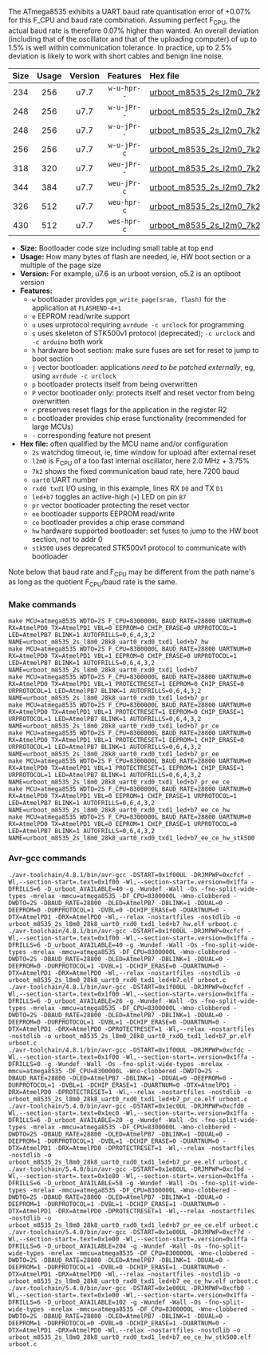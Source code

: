 The ATmega8535 exhibits a UART baud rate quantisation error of +0.07% for this F_CPU and baud rate combination. Assuming perfect F<sub>CPU</sub>, the actual baud rate is therefore 0.07% higher than wanted. An overall deviation (including that of the oscillator and that of the uploading computer) of up to 1.5% is well within communication tolerance. In practice, up to 2.5% deviation is likely to work with short cables and benign line noise.

|Size|Usage|Version|Features|Hex file|
|:-:|:-:|:-:|:-:|:--|
|234|256|u7.7|`w-u-hpr--`|[urboot_m8535_2s_l2m0_7k2_uart0_rxd0_txd1_led+b7_hw.hex](https://raw.githubusercontent.com/stefanrueger/urboot.hex/main/mcus/atmega8535/watchdog_2_s/internal_oscillator_l%2B3.75%25/%2B2m000000_hz/%2B%2B%2B7k2_baud/uart0_rxd0_txd1/led%2Bb7/urboot_m8535_2s_l2m0_7k2_uart0_rxd0_txd1_led%2Bb7_hw.hex)|
|248|256|u7.7|`w-u-jPr--`|[urboot_m8535_2s_l2m0_7k2_uart0_rxd0_txd1_led+b7.hex](https://raw.githubusercontent.com/stefanrueger/urboot.hex/main/mcus/atmega8535/watchdog_2_s/internal_oscillator_l%2B3.75%25/%2B2m000000_hz/%2B%2B%2B7k2_baud/uart0_rxd0_txd1/led%2Bb7/urboot_m8535_2s_l2m0_7k2_uart0_rxd0_txd1_led%2Bb7.hex)|
|248|256|u7.7|`w-u-jPr--`|[urboot_m8535_2s_l2m0_7k2_uart0_rxd0_txd1_led+b7_pr.hex](https://raw.githubusercontent.com/stefanrueger/urboot.hex/main/mcus/atmega8535/watchdog_2_s/internal_oscillator_l%2B3.75%25/%2B2m000000_hz/%2B%2B%2B7k2_baud/uart0_rxd0_txd1/led%2Bb7/urboot_m8535_2s_l2m0_7k2_uart0_rxd0_txd1_led%2Bb7_pr.hex)|
|256|256|u7.7|`w-u-jPr-c`|[urboot_m8535_2s_l2m0_7k2_uart0_rxd0_txd1_led+b7_pr_ce.hex](https://raw.githubusercontent.com/stefanrueger/urboot.hex/main/mcus/atmega8535/watchdog_2_s/internal_oscillator_l%2B3.75%25/%2B2m000000_hz/%2B%2B%2B7k2_baud/uart0_rxd0_txd1/led%2Bb7/urboot_m8535_2s_l2m0_7k2_uart0_rxd0_txd1_led%2Bb7_pr_ce.hex)|
|318|320|u7.7|`weu-jPr--`|[urboot_m8535_2s_l2m0_7k2_uart0_rxd0_txd1_led+b7_pr_ee.hex](https://raw.githubusercontent.com/stefanrueger/urboot.hex/main/mcus/atmega8535/watchdog_2_s/internal_oscillator_l%2B3.75%25/%2B2m000000_hz/%2B%2B%2B7k2_baud/uart0_rxd0_txd1/led%2Bb7/urboot_m8535_2s_l2m0_7k2_uart0_rxd0_txd1_led%2Bb7_pr_ee.hex)|
|344|384|u7.7|`weu-jPr-c`|[urboot_m8535_2s_l2m0_7k2_uart0_rxd0_txd1_led+b7_pr_ee_ce.hex](https://raw.githubusercontent.com/stefanrueger/urboot.hex/main/mcus/atmega8535/watchdog_2_s/internal_oscillator_l%2B3.75%25/%2B2m000000_hz/%2B%2B%2B7k2_baud/uart0_rxd0_txd1/led%2Bb7/urboot_m8535_2s_l2m0_7k2_uart0_rxd0_txd1_led%2Bb7_pr_ee_ce.hex)|
|326|512|u7.7|`weu-hpr-c`|[urboot_m8535_2s_l2m0_7k2_uart0_rxd0_txd1_led+b7_ee_ce_hw.hex](https://raw.githubusercontent.com/stefanrueger/urboot.hex/main/mcus/atmega8535/watchdog_2_s/internal_oscillator_l%2B3.75%25/%2B2m000000_hz/%2B%2B%2B7k2_baud/uart0_rxd0_txd1/led%2Bb7/urboot_m8535_2s_l2m0_7k2_uart0_rxd0_txd1_led%2Bb7_ee_ce_hw.hex)|
|430|512|u7.7|`wes-hpr-c`|[urboot_m8535_2s_l2m0_7k2_uart0_rxd0_txd1_led+b7_ee_ce_hw_stk500.hex](https://raw.githubusercontent.com/stefanrueger/urboot.hex/main/mcus/atmega8535/watchdog_2_s/internal_oscillator_l%2B3.75%25/%2B2m000000_hz/%2B%2B%2B7k2_baud/uart0_rxd0_txd1/led%2Bb7/urboot_m8535_2s_l2m0_7k2_uart0_rxd0_txd1_led%2Bb7_ee_ce_hw_stk500.hex)|

- **Size:** Bootloader code size including small table at top end
- **Usage:** How many bytes of flash are needed, ie, HW boot section or a multiple of the page size
- **Version:** For example, u7.6 is an urboot version, o5.2 is an optiboot version
- **Features:**
  + `w` bootloader provides `pgm_write_page(sram, flash)` for the application at `FLASHEND-4+1`
  + `e` EEPROM read/write support
  + `u` uses urprotocol requiring `avrdude -c urclock` for programming
  + `s` uses skeleton of STK500v1 protocol (deprecated); `-c urclock` and `-c arduino` both work
  + `h` hardware boot section: make sure fuses are set for reset to jump to boot section
  + `j` vector bootloader: applications *need to be patched externally*, eg, using `avrdude -c urclock`
  + `p` bootloader protects itself from being overwritten
  + `P` vector bootloader only: protects itself and reset vector from being overwritten
  + `r` preserves reset flags for the application in the register R2
  + `c` bootloader provides chip erase functionality (recommended for large MCUs)
  + `-` corresponding feature not present
- **Hex file:** often qualified by the MCU name and/or configuration
  + `2s` watchdog timeout, ie, time window for upload after external reset
  + `l2m0` is F<sub>CPU</sub> of a too fast internal oscillator, here 2.0 MHz + 3.75%
  + `7k2` shows the fixed communication baud rate, here 7200 baud
  + `uart0` UART number
  + `rxd0 txd1` I/O using, in this example, lines RX `D0` and TX `D1`
  + `led+b7` toggles an active-high (`+`) LED on pin `B7`
  + `pr` vector bootloader protecting the reset vector
  + `ee` bootloader supports EEPROM read/write
  + `ce` bootloader provides a chip erase command
  + `hw` hardware supported bootloader: set fuses to jump to the HW boot section, not to addr 0
  + `stk500` uses deprecated STK500v1 protocol to communicate with bootloader


Note below that baud rate and F<sub>CPU</sub> may be different from the path name's as long as the quotient F<sub>CPU</sub>/baud rate is the same.

### Make commands
```
make MCU=atmega8535 WDTO=2S F_CPU=8300000L BAUD_RATE=28800 UARTNUM=0 RX=AtmelPD0 TX=AtmelPD1 VBL=0 EEPROM=0 CHIP_ERASE=0 URPROTOCOL=1 LED=AtmelPB7 BLINK=1 AUTOFRILLS=0,6,4,3,2 NAME=urboot_m8535_2s_l8m0_28k8_uart0_rxd0_txd1_led+b7_hw
make MCU=atmega8535 WDTO=2S F_CPU=8300000L BAUD_RATE=28800 UARTNUM=0 RX=AtmelPD0 TX=AtmelPD1 VBL=1 EEPROM=0 CHIP_ERASE=0 URPROTOCOL=1 LED=AtmelPB7 BLINK=1 AUTOFRILLS=0,6,4,3,2 NAME=urboot_m8535_2s_l8m0_28k8_uart0_rxd0_txd1_led+b7
make MCU=atmega8535 WDTO=2S F_CPU=8300000L BAUD_RATE=28800 UARTNUM=0 RX=AtmelPD0 TX=AtmelPD1 VBL=1 PROTECTRESET=1 EEPROM=0 CHIP_ERASE=0 URPROTOCOL=1 LED=AtmelPB7 BLINK=1 AUTOFRILLS=0,6,4,3,2 NAME=urboot_m8535_2s_l8m0_28k8_uart0_rxd0_txd1_led+b7_pr
make MCU=atmega8535 WDTO=2S F_CPU=8300000L BAUD_RATE=28800 UARTNUM=0 RX=AtmelPD0 TX=AtmelPD1 VBL=1 PROTECTRESET=1 EEPROM=0 CHIP_ERASE=1 URPROTOCOL=1 LED=AtmelPB7 BLINK=1 AUTOFRILLS=0,6,4,3,2 NAME=urboot_m8535_2s_l8m0_28k8_uart0_rxd0_txd1_led+b7_pr_ce
make MCU=atmega8535 WDTO=2S F_CPU=8300000L BAUD_RATE=28800 UARTNUM=0 RX=AtmelPD0 TX=AtmelPD1 VBL=1 PROTECTRESET=1 EEPROM=1 CHIP_ERASE=0 URPROTOCOL=1 LED=AtmelPB7 BLINK=1 AUTOFRILLS=0,6,4,3,2 NAME=urboot_m8535_2s_l8m0_28k8_uart0_rxd0_txd1_led+b7_pr_ee
make MCU=atmega8535 WDTO=2S F_CPU=8300000L BAUD_RATE=28800 UARTNUM=0 RX=AtmelPD0 TX=AtmelPD1 VBL=1 PROTECTRESET=1 EEPROM=1 CHIP_ERASE=1 URPROTOCOL=1 LED=AtmelPB7 BLINK=1 AUTOFRILLS=0,6,4,3,2 NAME=urboot_m8535_2s_l8m0_28k8_uart0_rxd0_txd1_led+b7_pr_ee_ce
make MCU=atmega8535 WDTO=2S F_CPU=8300000L BAUD_RATE=28800 UARTNUM=0 RX=AtmelPD0 TX=AtmelPD1 VBL=0 EEPROM=1 CHIP_ERASE=1 URPROTOCOL=1 LED=AtmelPB7 BLINK=1 AUTOFRILLS=0,6,4,3,2 NAME=urboot_m8535_2s_l8m0_28k8_uart0_rxd0_txd1_led+b7_ee_ce_hw
make MCU=atmega8535 WDTO=2S F_CPU=8300000L BAUD_RATE=28800 UARTNUM=0 RX=AtmelPD0 TX=AtmelPD1 VBL=0 EEPROM=1 CHIP_ERASE=1 URPROTOCOL=0 LED=AtmelPB7 BLINK=1 AUTOFRILLS=0,6,4,3,2 NAME=urboot_m8535_2s_l8m0_28k8_uart0_rxd0_txd1_led+b7_ee_ce_hw_stk500
```

### Avr-gcc commands
```
./avr-toolchain/4.8.1/bin/avr-gcc -DSTART=0x1f00UL -DRJMPWP=0xcfcf -Wl,--section-start=.text=0x1f00 -Wl,--section-start=.version=0x1ffa -DFRILLS=6 -D_urboot_AVAILABLE=40 -g -Wundef -Wall -Os -fno-split-wide-types -mrelax -mmcu=atmega8535 -DF_CPU=8300000L -Wno-clobbered -DWDTO=2S -DBAUD_RATE=28800 -DLED=AtmelPB7 -DBLINK=1 -DDUAL=0 -DEEPROM=0 -DURPROTOCOL=1 -DVBL=0 -DCHIP_ERASE=0 -DUARTNUM=0 -DTX=AtmelPD1 -DRX=AtmelPD0 -Wl,--relax -nostartfiles -nostdlib -o urboot_m8535_2s_l8m0_28k8_uart0_rxd0_txd1_led+b7_hw.elf urboot.c
./avr-toolchain/4.8.1/bin/avr-gcc -DSTART=0x1f00UL -DRJMPWP=0xcfcf -Wl,--section-start=.text=0x1f00 -Wl,--section-start=.version=0x1ffa -DFRILLS=6 -D_urboot_AVAILABLE=40 -g -Wundef -Wall -Os -fno-split-wide-types -mrelax -mmcu=atmega8535 -DF_CPU=8300000L -Wno-clobbered -DWDTO=2S -DBAUD_RATE=28800 -DLED=AtmelPB7 -DBLINK=1 -DDUAL=0 -DEEPROM=0 -DURPROTOCOL=1 -DVBL=1 -DCHIP_ERASE=0 -DUARTNUM=0 -DTX=AtmelPD1 -DRX=AtmelPD0 -Wl,--relax -nostartfiles -nostdlib -o urboot_m8535_2s_l8m0_28k8_uart0_rxd0_txd1_led+b7.elf urboot.c
./avr-toolchain/4.8.1/bin/avr-gcc -DSTART=0x1f00UL -DRJMPWP=0xcfcf -Wl,--section-start=.text=0x1f00 -Wl,--section-start=.version=0x1ffa -DFRILLS=6 -D_urboot_AVAILABLE=26 -g -Wundef -Wall -Os -fno-split-wide-types -mrelax -mmcu=atmega8535 -DF_CPU=8300000L -Wno-clobbered -DWDTO=2S -DBAUD_RATE=28800 -DLED=AtmelPB7 -DBLINK=1 -DDUAL=0 -DEEPROM=0 -DURPROTOCOL=1 -DVBL=1 -DCHIP_ERASE=0 -DUARTNUM=0 -DTX=AtmelPD1 -DRX=AtmelPD0 -DPROTECTRESET=1 -Wl,--relax -nostartfiles -nostdlib -o urboot_m8535_2s_l8m0_28k8_uart0_rxd0_txd1_led+b7_pr.elf urboot.c
./avr-toolchain/4.8.1/bin/avr-gcc -DSTART=0x1f00UL -DRJMPWP=0xcfdc -Wl,--section-start=.text=0x1f00 -Wl,--section-start=.version=0x1ffa -DFRILLS=0 -g -Wundef -Wall -Os -fno-split-wide-types -mrelax -mmcu=atmega8535 -DF_CPU=8300000L -Wno-clobbered -DWDTO=2S -DBAUD_RATE=28800 -DLED=AtmelPB7 -DBLINK=1 -DDUAL=0 -DEEPROM=0 -DURPROTOCOL=1 -DVBL=1 -DCHIP_ERASE=1 -DUARTNUM=0 -DTX=AtmelPD1 -DRX=AtmelPD0 -DPROTECTRESET=1 -Wl,--relax -nostartfiles -nostdlib -o urboot_m8535_2s_l8m0_28k8_uart0_rxd0_txd1_led+b7_pr_ce.elf urboot.c
./avr-toolchain/5.4.0/bin/avr-gcc -DSTART=0x1ec0UL -DRJMPWP=0xcfd0 -Wl,--section-start=.text=0x1ec0 -Wl,--section-start=.version=0x1ffa -DFRILLS=6 -D_urboot_AVAILABLE=20 -g -Wundef -Wall -Os -fno-split-wide-types -mrelax -mmcu=atmega8535 -DF_CPU=8300000L -Wno-clobbered -DWDTO=2S -DBAUD_RATE=28800 -DLED=AtmelPB7 -DBLINK=1 -DDUAL=0 -DEEPROM=1 -DURPROTOCOL=1 -DVBL=1 -DCHIP_ERASE=0 -DUARTNUM=0 -DTX=AtmelPD1 -DRX=AtmelPD0 -DPROTECTRESET=1 -Wl,--relax -nostartfiles -nostdlib -o urboot_m8535_2s_l8m0_28k8_uart0_rxd0_txd1_led+b7_pr_ee.elf urboot.c
./avr-toolchain/5.4.0/bin/avr-gcc -DSTART=0x1e80UL -DRJMPWP=0xcfbd -Wl,--section-start=.text=0x1e80 -Wl,--section-start=.version=0x1ffa -DFRILLS=6 -D_urboot_AVAILABLE=58 -g -Wundef -Wall -Os -fno-split-wide-types -mrelax -mmcu=atmega8535 -DF_CPU=8300000L -Wno-clobbered -DWDTO=2S -DBAUD_RATE=28800 -DLED=AtmelPB7 -DBLINK=1 -DDUAL=0 -DEEPROM=1 -DURPROTOCOL=1 -DVBL=1 -DCHIP_ERASE=1 -DUARTNUM=0 -DTX=AtmelPD1 -DRX=AtmelPD0 -DPROTECTRESET=1 -Wl,--relax -nostartfiles -nostdlib -o urboot_m8535_2s_l8m0_28k8_uart0_rxd0_txd1_led+b7_pr_ee_ce.elf urboot.c
./avr-toolchain/5.4.0/bin/avr-gcc -DSTART=0x1e00UL -DRJMPWP=0xcf7d -Wl,--section-start=.text=0x1e00 -Wl,--section-start=.version=0x1ffa -DFRILLS=6 -D_urboot_AVAILABLE=204 -g -Wundef -Wall -Os -fno-split-wide-types -mrelax -mmcu=atmega8535 -DF_CPU=8300000L -Wno-clobbered -DWDTO=2S -DBAUD_RATE=28800 -DLED=AtmelPB7 -DBLINK=1 -DDUAL=0 -DEEPROM=1 -DURPROTOCOL=1 -DVBL=0 -DCHIP_ERASE=1 -DUARTNUM=0 -DTX=AtmelPD1 -DRX=AtmelPD0 -Wl,--relax -nostartfiles -nostdlib -o urboot_m8535_2s_l8m0_28k8_uart0_rxd0_txd1_led+b7_ee_ce_hw.elf urboot.c
./avr-toolchain/5.4.0/bin/avr-gcc -DSTART=0x1e00UL -DRJMPWP=0xcfb0 -Wl,--section-start=.text=0x1e00 -Wl,--section-start=.version=0x1ffa -DFRILLS=6 -D_urboot_AVAILABLE=102 -g -Wundef -Wall -Os -fno-split-wide-types -mrelax -mmcu=atmega8535 -DF_CPU=8300000L -Wno-clobbered -DWDTO=2S -DBAUD_RATE=28800 -DLED=AtmelPB7 -DBLINK=1 -DDUAL=0 -DEEPROM=1 -DURPROTOCOL=0 -DVBL=0 -DCHIP_ERASE=1 -DUARTNUM=0 -DTX=AtmelPD1 -DRX=AtmelPD0 -Wl,--relax -nostartfiles -nostdlib -o urboot_m8535_2s_l8m0_28k8_uart0_rxd0_txd1_led+b7_ee_ce_hw_stk500.elf urboot.c
```

